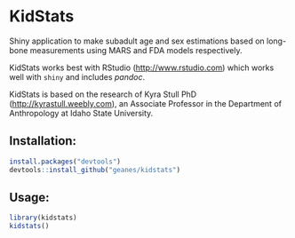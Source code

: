 KidStats
========

Shiny application to make subadult age and sex estimations based on long-bone measurements using MARS and FDA models respectively.

KidStats works best with RStudio (http://www.rstudio.com) which works well with `shiny` and includes *pandoc*.

KidStats is based on the research of Kyra Stull PhD (http://kyrastull.weebly.com), an Associate Professor in the Department of Anthropology at Idaho State University.

Installation:
-------------

```r
install.packages("devtools")
devtools::install_github("geanes/kidstats")
```
Usage:
------

```r
library(kidstats)
kidstats()
```
